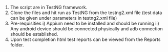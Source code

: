 1. The script are in TestNG framework.
2. Clone the files and hit run as TestNG from the testng2.xml file (test data can be given under parameters in testng2.xml file)
3. Pre-requisities
  i)  Appium need to be installed and should be running
  ii) Any android device should be connected physically and adb connection should be established.
4. Upon test completion html test reports can be viewed from the Reports folder.
